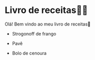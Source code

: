# Livro de receitas:man_cook:

Olá! Bem vindo ao meu livro de receitas:wave:

- Strogonoff de frango

- Pavê

- Bolo de cenoura

  
